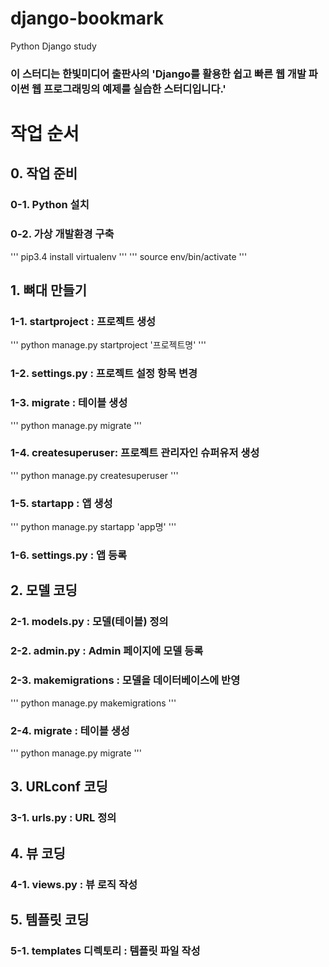 # django-bookmark
Python Django study

### 이 스터디는 한빛미디어 출판사의 'Django를 활용한 쉽고 빠른 웹 개발 파이썬 웹 프로그래밍의 예제를 실습한 스터디입니다.'


# 작업 순서

## 0. 작업 준비
### 0-1. Python 설치
### 0-2. 가상 개발환경 구축
'''
pip3.4 install virtualenv
'''
'''
source env/bin/activate
'''

## 1. 뼈대 만들기
### 1-1. startproject : 프로젝트 생성
'''
python manage.py startproject '프로젝트명'
'''
### 1-2. settings.py : 프로젝트 설정 항목 변경
### 1-3. migrate : 테이블 생성
'''
python manage.py migrate
'''
### 1-4. createsuperuser: 프로젝트 관리자인 슈퍼유저 생성
'''
python manage.py createsuperuser
'''
### 1-5. startapp : 앱 생성
'''
python manage.py startapp 'app명'
'''
### 1-6. settings.py : 앱 등록

## 2. 모델 코딩
### 2-1. models.py : 모델(테이블) 정의
### 2-2. admin.py : Admin 페이지에 모델 등록
### 2-3. makemigrations : 모델을 데이터베이스에 반영
'''
python manage.py makemigrations
'''
### 2-4. migrate : 테이블 생성
'''
python manage.py migrate
'''

## 3. URLconf 코딩
### 3-1. urls.py : URL 정의

## 4. 뷰 코딩
### 4-1. views.py : 뷰 로직 작성

## 5. 템플릿 코딩
### 5-1. templates 디렉토리 : 템플릿 파일 작성